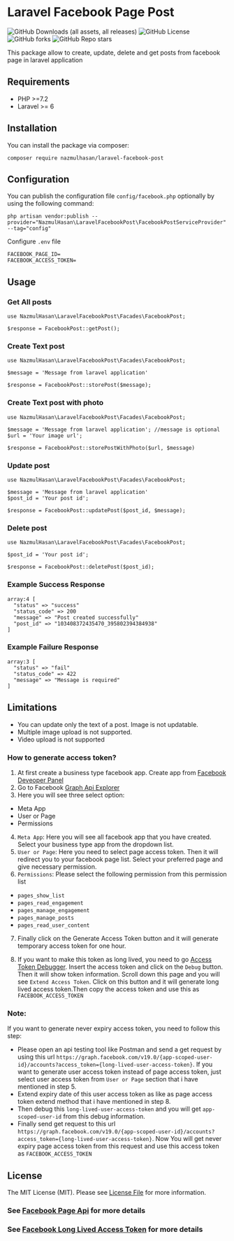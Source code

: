 # Laravel Facebook Page Post
![GitHub Downloads (all assets, all releases)](https://img.shields.io/github/downloads/Nazmul7989/laravel-facebook-post/total?style=plastic)
![GitHub License](https://img.shields.io/github/license/Nazmul7989/laravel-facebook-post?style=plastic)
![GitHub forks](https://img.shields.io/github/forks/Nazmul7989/laravel-facebook-post?style=plastic)
![GitHub Repo stars](https://img.shields.io/github/stars/Nazmul7989/laravel-facebook-post?style=plastic&color=yellow)


This package allow to create, update, delete and get posts from facebook page in laravel application

## Requirements

- PHP >=7.2
- Laravel >= 6

## Installation
You can install the package via composer:

```
composer require nazmulhasan/laravel-facebook-post
```
## Configuration
You can publish the configuration file `config/facebook.php` optionally by using the following command:
``` 
php artisan vendor:publish --provider="NazmulHasan\LaravelFacebookPost\FacebookPostServiceProvider" --tag="config"
```

Configure `.env` file
```
FACEBOOK_PAGE_ID=
FACEBOOK_ACCESS_TOKEN=
```

## Usage

### Get All posts
``` 
use NazmulHasan\LaravelFacebookPost\Facades\FacebookPost;

$response = FacebookPost::getPost();
```

### Create Text post
``` 
use NazmulHasan\LaravelFacebookPost\Facades\FacebookPost;

$message = 'Message from laravel application'

$response = FacebookPost::storePost($message);
```

### Create Text post with photo
``` 
use NazmulHasan\LaravelFacebookPost\Facades\FacebookPost;

$message = 'Message from laravel application'; //message is optional
$url = 'Your image url';

$response = FacebookPost::storePostWithPhoto($url, $message)
```
### Update  post
``` 
use NazmulHasan\LaravelFacebookPost\Facades\FacebookPost;

$message = 'Message from laravel application'
$post_id = 'Your post id';

$response = FacebookPost::updatePost($post_id, $message);
```

### Delete  post
``` 
use NazmulHasan\LaravelFacebookPost\Facades\FacebookPost;

$post_id = 'Your post id';

$response = FacebookPost::deletePost($post_id);
```

### Example Success Response
``` 
array:4 [
  "status" => "success"
  "status_code" => 200
  "message" => "Post created successfully"
  "post_id" => "103408372435470_395802394384938"
]
```

### Example Failure Response
``` 
array:3 [
  "status" => "fail"
  "status_code" => 422
  "message" => "Message is required"
]
```

## Limitations
- You can update only the text of a post. Image is not updatable.
- Multiple image upload is not supported.
- Video upload is not supported

### How to generate access token?
1. At first create a business type facebook app. Create app from [Facebook Deveoper Panel](https://developers.facebook.com/)
2. Go to Facebook [Graph Api Explorer](https://developers.facebook.com/tools/explorer/)
3. Here you will see three select option:
- Meta App
- User or Page
- Permissions
4. `Meta App`: Here you will see all facebook app that you have created. Select your business type app from the dropdown list.
5. `User or Page`: Here you need to select page access token. Then it will redirect you to your facebook page list. Select your preferred page and give necessary permission.
6. `Permissions`: Please select the following permission from this permission list
- `pages_show_list`
- `pages_read_engagement`
- `pages_manage_engagement`
- `pages_manage_posts`
- `pages_read_user_content`

7. Finally click on the Generate Access Token button and it will generate temporary access token for one hour.

8. If you want to make this token as long lived, you need to go [Access Token Debugger](https://developers.facebook.com/tools/debug/accesstoken/). Insert the access  token and click on the `Debug` button. Then it will show token information. Scroll down this page and you will see `Extend Access Token`. Click on this button and it will generate long lived access token.Then copy the access token and use this as `FACEBOOK_ACCESS_TOKEN`

### Note:
If you want to generate never expiry access token, you need to follow this step:

- Please open an api testing tool like Postman and send a get request by using this url `https://graph.facebook.com/v19.0/{app-scoped-user-id}/accounts?access_token={long-lived-user-access-token}`. If you want to generate user access token instead of page access token, just select user access token from `User or Page` section that i have mentioned in step 5.
- Extend expiry date of this user access token as like as page access token extend method that i have mentioned in step 8.
- Then debug this `long-lived-user-access-token` and you will get `app-scoped-user-id` from this debug information.
- Finally send get request to this url `https://graph.facebook.com/v19.0/{app-scoped-user-id}/accounts?access_token={long-lived-user-access-token}`. Now You will get never expiry page access token from this request and use this access token as `FACEBOOK_ACCESS_TOKEN`


## License

The MIT License (MIT). Please see [License File](LICENSE) for more information.

### See [Facebook Page Api](https://developers.facebook.com/docs/pages-api) for more details

### See [Facebook Long Lived Access Token](https://developers.facebook.com/docs/facebook-login/guides/access-tokens/get-long-lived) for more details
